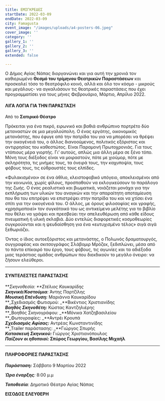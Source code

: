 ```yaml
---
title: ΕΜΙΓΚΡΕΔΕΣ
startDate: 2022-03-09
endDate: 2022-03-09
city: Famagusta
event_image: "/images/uploads/a4-posters-06.jpeg"
cover_image: ''
category: ''
gallery_1: ''
gallery_2: ''
gallery_3: ''
extended: false

---
```

Ο Δήμος Αγίας Νάπας διοργανώνει και για αυτή την χρονιά τον καθιερωμένο **Θεσμό του τρίμηνου Θεατρικών Παραστάσεων** και προσκαλεί τόσο το θεατρόφιλο κοινό, αλλά και όλο τον κόσμο - μικρούς και μεγάλους- να αγκαλιάσουν τις θεατρικές παραστάσεις που έχει προγραμματίσει για τους μήνες Φεβρουάριο, Μάρτιο, Απρίλιο 2022.

#### ΛΙΓΑ ΛΟΓΙΑ ΓΙΑ ΤΗΝ ΠΑΡΑΣΤΑΣΗ

Από το  **Σατιρικό Θέατρο**

Πρόκειται για ένα πικρό, ειρωνικό και βαθιά ανθρώπινο πορτρέτο δύο μεταναστών σε μια μεγαλούπολη. Ο ένας εργάτης, οικονομικός μετανάστης, που έφυγε από την πατρίδα του για να μπορέσει να θρέψει την οικογένειά του, ο άλλος διανοούμενος, πολιτικός εξόριστος και αντιρρησίας του καθεστώτος. Είναι Παραμονή Πρωτοχρονιάς. Για τους ντόπιους μέρα γιορτής. Γι’ αυτούς, απλώς μια άλλη μέρα σε ξένο τόπο. Μόνη τους διέξοδος είναι να μοιραστούν, πότε με χιούμορ, πότε με σκληρότητα, τις μνήμες τους, τα όνειρά τους, την καχυποψία, τους φόβους τους, τις εύθραυστές τους ελπίδες.

«Φυλακισμένοι» σε ένα άθλιο, κλειστοφοβικό υπόγειο, αποκλεισμένοι από την κοινωνία, χωρίς φίλους, προσπαθούν να εκλογικεύσουν το παράλογο της ζωής. Ο ένας ρεαλιστικά και βιωματικά, νοιάζεται μονάχα για την εκπλήρωση των υλικών του αναγκών και την απαραίτητη αποταμίευση που θα του επιτρέψει να επιστρέψει στην πατρίδα του και να χτίσει ένα σπίτι για την οικογένειά του. Ο άλλος, με όρους φιλοσοφίας και γραφής, «χρησιμοποιεί» τον συγκάτοικό του ως αντικείμενο μελέτης για το βιβλίο που θέλει να γράψει και πρεσβεύει την απελευθέρωση από κάθε είδους πνευματική ή υλική σκλαβιά. Δύο εντελώς διαφορετικές κοσμοθεωρίες συγκρούονται και η ψευδαίσθηση για ένα «ευτυχισμένο τέλος» σιγά σιγά ξεθωριάζει.

Όντας ο ίδιος αυτοεξόριστος και μετανάστης, ο Πολωνός δραματουργός, συγγραφέας και σκιτσογράφος Σλάβομιρ Μρόζεκ, ξεδιπλώνει, μέσα από το πάντα επίκαιρό του έργο, τους φόβους, τις αγωνίες και τα αδιέξοδα μιας τεράστιας ομάδας ανθρώπων που διεκδικούν το μεγάλο όνειρο: να ζήσουν ελεύθεροι.

***

#### ΣΥΝΤΕΛΕΣΤΕΣ ΠΑΡΑΣΤΑΣΗΣ

**_Σκηνοθεσία: _**Στέλιος Καυκαρίδης  
**_Σκηνικά_**_/**Κοστούμια**:_ Άντης Παρτζίλης  
**_Μουσική Επένδυση:_** Μαριάννα Καυκαρίδου  
**_Σχεδιασμός Φωτισμού: _**Βικέντιος Χριστιανίδης  
**_Βοηθός Σκηνοθέτη:_** Κώστας Καντζηλιέρης  
**_Βοηθός Σκηνογράφου: _**Μόνικα Χατζηβασιλείου  
**_Φωτογραφίες: _**Αντρέι Κρουπά  
**_Σχεδιασμός Αφίσας:_** Αντρέας Κωνσταντινίδης  
**_Τrailer παράστασης: _**Γιώργος Σπυρής   
**_Κατασκευή Σκηνικού:_** Γιώργος Χριστιανόπουλος  
**_Παίζουν οι ηθοποιοί:_ Σπύρος Γεωργίου, Βασίλης Μιχαήλ**

***

#### ΠΛΗΡΟΦΟΡΙΕΣ ΠΑΡΑΣΤΑΣΗΣ

**_Παράσταση:_** Σάββατο 9 Μαρτίου 2022

**_Ώρα έναρξης_**_:_ 8:00 μ.μ

**_Τοποθεσία_**_:_ Δημοτικό Θέατρο Αγίας Νάπας

**ΕΙΣΟΔΟΣ ΕΛΕΥΘΕΡΗ**